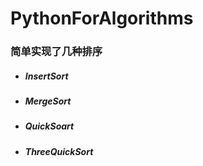 # PythonForAlgorithms

### 简单实现了几种排序
+ ##### InsertSort
+ ##### MergeSort
+ ##### QuickSoart
+ ##### ThreeQuickSort
